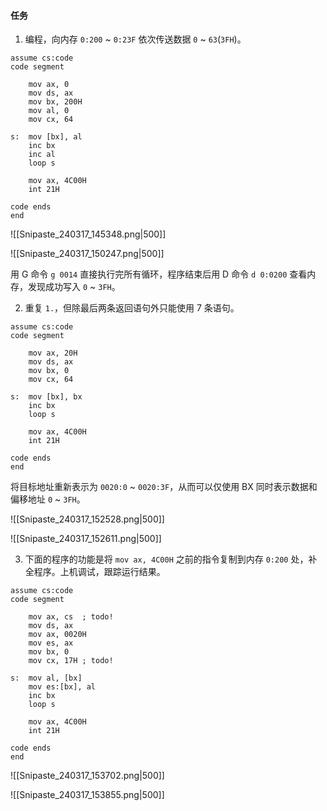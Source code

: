 #### 任务

1. 编程，向内存 `0:200` ~ `0:23F` 依次传送数据 `0` ~ `63`(`3FH`)。

```asmatmel
assume cs:code
code segment

	mov ax, 0
	mov ds, ax
	mov bx, 200H
	mov al, 0
	mov cx, 64
	
s:  mov [bx], al
	inc bx
	inc al
	loop s
	
	mov ax, 4C00H
	int 21H

code ends
end
```

![[Snipaste_240317_145348.png|500]]

![[Snipaste_240317_150247.png|500]]

用 G 命令 `g 0014` 直接执行完所有循环，程序结束后用 D 命令 `d 0:0200` 查看内存，发现成功写入 `0` ~ `3FH`。

2. 重复 `1.`，但除最后两条返回语句外只能使用 7 条语句。

```asmatmel
assume cs:code
code segment

	mov ax, 20H
	mov ds, ax
	mov bx, 0
	mov cx, 64
	
s:  mov [bx], bx
	inc bx
	loop s
	
	mov ax, 4C00H
	int 21H

code ends
end
```

将目标地址重新表示为 `0020:0` ~ `0020:3F`，从而可以仅使用 BX 同时表示数据和偏移地址 `0` ~ `3FH`。

![[Snipaste_240317_152528.png|500]]

![[Snipaste_240317_152611.png|500]]

3. 下面的程序的功能是将 `mov ax, 4C00H` 之前的指令复制到内存 `0:200` 处，补全程序。上机调试，跟踪运行结果。

```asmatmel
assume cs:code
code segment

	mov ax, cs  ; todo!
	mov ds, ax
	mov ax, 0020H
	mov es, ax
	mov bx, 0
	mov cx, 17H ; todo!
	
s:  mov al, [bx]
	mov es:[bx], al
	inc bx
	loop s
	
	mov ax, 4C00H
	int 21H

code ends
end
```

![[Snipaste_240317_153702.png|500]]

![[Snipaste_240317_153855.png|500]]